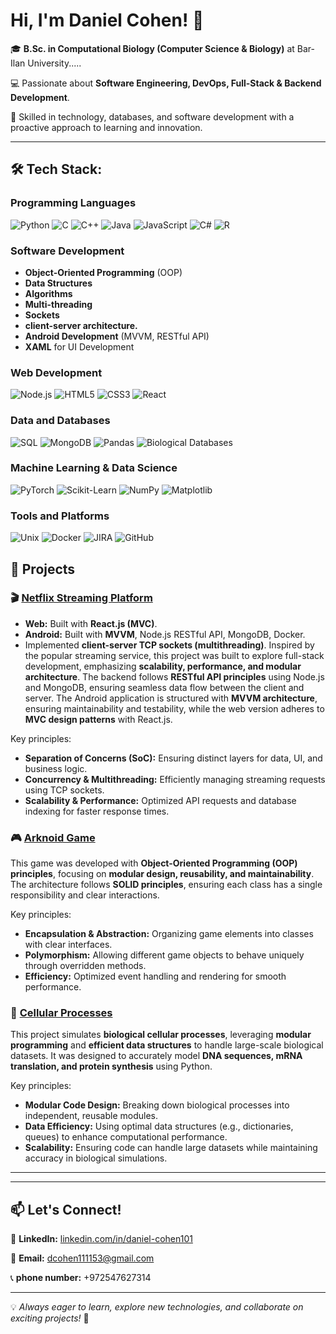 #  Hi, I'm Daniel Cohen! 👋

🎓 **B.Sc. in Computational Biology (Computer Science & Biology)** at Bar-Ilan University.....

💻 Passionate about **Software Engineering, DevOps, Full-Stack & Backend Development**.

🚀 Skilled in technology, databases, and software development with a proactive approach to learning and innovation.

---

## 🛠 Tech Stack:

### **Programming Languages**
![Python](https://img.shields.io/badge/Python-3776AB?style=flat-square&logo=python&logoColor=white)
![C](https://img.shields.io/badge/C-00599C?style=flat-square&logo=c&logoColor=white)
![C++](https://img.shields.io/badge/C%2B%2B-00599C?style=flat-square&logo=c%2B%2B&logoColor=white)
![Java](https://img.shields.io/badge/Java-ED8B00?style=flat-square&logo=openjdk&logoColor=white)
![JavaScript](https://img.shields.io/badge/JavaScript-F7DF1E?style=flat-square&logo=javascript&logoColor=black)
![C#](https://img.shields.io/badge/C%23-239120?style=flat-square&logo=c-sharp&logoColor=white)
![R](https://img.shields.io/badge/R-276DC3?style=flat-square&logo=r&logoColor=white)


### **Software Development**
- **Object-Oriented Programming** (OOP)
- **Data Structures**
- **Algorithms**
- **Multi-threading**
- **Sockets**
- **client-server architecture.** 
- **Android Development** (MVVM, RESTful API) 
- **XAML** for UI Development

### **Web Development**

![Node.js](https://img.shields.io/badge/Node.js-43853D?style=flat-square&logo=node.js&logoColor=white)
![HTML5](https://img.shields.io/badge/HTML5-E34F26?style=flat-square&logo=html5&logoColor=white)
![CSS3](https://img.shields.io/badge/CSS3-1572B6?style=flat-square&logo=css3&logoColor=white)
![React](https://img.shields.io/badge/React-20232A?style=flat-square&logo=react&logoColor=61DAFB)


### **Data and Databases**

![SQL](https://img.shields.io/badge/SQL-4479A1?style=flat-square&logo=sql&logoColor=white)
![MongoDB](https://img.shields.io/badge/MongoDB-4EA94B?style=flat-square&logo=mongodb&logoColor=white)
![Pandas](https://img.shields.io/badge/Pandas-150458?style=flat-square&logo=pandas&logoColor=white)
![Biological Databases](https://img.shields.io/badge/Biological-Databases-green?style=flat-square)

### **Machine Learning & Data Science**

![PyTorch](https://img.shields.io/badge/PyTorch-EE4C2C?style=flat-square&logo=pytorch&logoColor=white)
![Scikit-Learn](https://img.shields.io/badge/scikit--learn-F7931E?style=flat-square&logo=scikit-learn&logoColor=white)
![NumPy](https://img.shields.io/badge/NumPy-013243?style=flat-square&logo=numpy&logoColor=white)
![Matplotlib](https://img.shields.io/badge/Matplotlib-11557C?style=flat-square&logo=matplotlib&logoColor=white)

### **Tools and Platforms**

![Unix](https://img.shields.io/badge/Unix-000000?style=flat-square&logo=linux&logoColor=white)
![Docker](https://img.shields.io/badge/Docker-2496ED?style=flat-square&logo=docker&logoColor=white)
![JIRA](https://img.shields.io/badge/JIRA-0052CC?style=flat-square&logo=jira&logoColor=white)
![GitHub](https://img.shields.io/badge/GitHub-181717?style=flat-square&logo=github&logoColor=white)


## 🚀 Projects

### 🎬 [Netflix Streaming Platform](https://github.com/DanielCO1111/Netflix)
- **Web:** Built with **React.js (MVC)**.
- **Android:** Built with **MVVM**, Node.js RESTful API, MongoDB, Docker.
- Implemented **client-server TCP sockets (multithreading)**.
Inspired by the popular streaming service, this project was built to explore full-stack development, emphasizing **scalability, performance, and modular architecture**. The backend follows **RESTful API principles** using Node.js and MongoDB, ensuring seamless data flow between the client and server. The Android application is structured with **MVVM architecture**, ensuring maintainability and testability, while the web version adheres to **MVC design patterns** with React.js. 

Key principles:
- **Separation of Concerns (SoC):** Ensuring distinct layers for data, UI, and business logic.
- **Concurrency & Multithreading:** Efficiently managing streaming requests using TCP sockets.
- **Scalability & Performance:** Optimized API requests and database indexing for faster response times.

### 🎮 [Arknoid Game](https://github.com/DanielCO1111/Arknoid)
This game was developed with **Object-Oriented Programming (OOP) principles**, focusing on **modular design, reusability, and maintainability**. The architecture follows **SOLID principles**, ensuring each class has a single responsibility and clear interactions. 

Key principles:
- **Encapsulation & Abstraction:** Organizing game elements into classes with clear interfaces.
- **Polymorphism:** Allowing different game objects to behave uniquely through overridden methods.
- **Efficiency:** Optimized event handling and rendering for smooth performance.

### 🔬 [Cellular Processes](https://github.com/DanielCO1111/Cellular-Processes)
This project simulates **biological cellular processes**, leveraging **modular programming** and **efficient data structures** to handle large-scale biological datasets. It was designed to accurately model **DNA sequences, mRNA translation, and protein synthesis** using Python.

Key principles:
- **Modular Code Design:** Breaking down biological processes into independent, reusable modules.
- **Data Efficiency:** Using optimal data structures (e.g., dictionaries, queues) to enhance computational performance.
- **Scalability:** Ensuring code can handle large datasets while maintaining accuracy in biological simulations.

---



---

## 📫 Let's Connect! 

💼 **LinkedIn:** [linkedin.com/in/daniel-cohen101](https://www.linkedin.com/in/daniel-cohen101)  

📧 **Email:** [dcohen111153@gmail.com](mailto:dcohen111153@gmail.com) 

📞 **phone number:** +972547627314


---

💡 *Always eager to learn, explore new technologies, and collaborate on exciting projects!* 🚀
